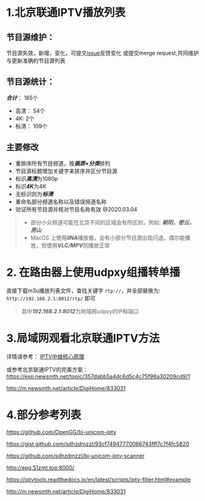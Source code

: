 # 1.北京联通IPTV播放列表

## 节目源维护：
节目源失效，新增，变化，可提交[issue](https://github.com/wuwentao/bj-unicom-iptv/issues/new)反馈变化
或提交merge request,共同维护与更新准确的节目源列表

## 节目源统计：
***合计***：   165个
- 高清： 54个
- 4K:    2个
- 标清： 109个

## 主要修改
* 重排序所有节目频道，按***画质+分类***排列
* 节目源标题增加关键字来排序并区分节目源
* 标识***高清***为1080p
* 标识***4K***为4K
* 无标识则为***标清***
* 重命名部分频道名称以及错误频道名称
* 验证所有节目源并核对节目名称有效 @2020.03.04

> - 部分小众频道可能在北京不同的区域会有所区别，例如:  ***朝阳，密云，房山***
> - MacOS 上使用***IINA***播放器，会有小部分节目源出现闪退，偶尔能播放，但使用***VLC/MPV***则播放正常

# 2. 在路由器上使用udpxy组播转单播
直接下载m3u播放列表文件，查找关键字 `rtp://`，并全部替换为: `http://192.168.2.1:8012/rtp/` 即可
>其中***192.168.2.1:8012***为局域网udpxy的IP和端口

# 3.局域网观看北京联通IPTV方法
详情请参考：
[IPTV中继核心原理](iptv.md)

或参考北京联通IPTV的完美方案：
https://exp.newsmth.net/topic/357dabb5a4dc6d5c4c75f96a30209cd9/1

http://m.newsmth.net/article/DigiHome/833031

# 4.部分参考列表

https://github.com/OpenGG/bj-unicom-iptv

https://gist.github.com/sdhzdmzzl/93cf74947770066743fff7c7f4fc5820   

https://github.com/sdhzdmzzl/bj-unicom-iptv-scanner

http://epg.51zmt.top:8000/

https://iptvtools.readthedocs.io/en/latest/scripts/iptv-filter.html#example

http://m.newsmth.net/article/DigiHome/833031

